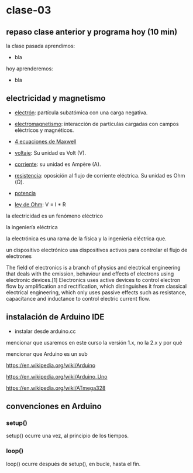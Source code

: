 # clase-03

## repaso clase anterior y programa hoy (10 min)

la clase pasada aprendimos:

* bla

hoy aprenderemos:

* bla

## electricidad y magnetismo

* [electrón](https://es.wikipedia.org/wiki/Electr%C3%B3n): partícula subatómica con una carga negativa.

* [electromagnetismo](https://es.wikipedia.org/wiki/Electromagnetismo): interacción de partículas cargadas con campos eléctricos y magnéticos.

* [4 ecuaciones de Maxwell](https://es.wikipedia.org/wiki/Ecuaciones_de_Maxwell)

* [voltaje](https://es.wikipedia.org/wiki/Tensi%C3%B3n_(electricidad)): Su unidad es Volt (V).

* [corriente](https://es.wikipedia.org/wiki/Corriente_el%C3%A9ctrica): su unidad es Ampère (A).

* [resistencia](https://es.wikipedia.org/wiki/Resistencia_el%C3%A9ctrica): oposición al flujo de corriente eléctrica. Su unidad es Ohm (Ω).

* [potencia]()

* [ley de Ohm](https://es.wikipedia.org/wiki/Ley_de_Ohm): V = I * R

la electricidad es un fenómeno eléctrico

la ingeniería eléctrica 

la electrónica es una rama de la física y la ingeniería eléctrica que.

un dispositivo electrónico usa dispositivos activos para controlar el flujo de electrones

The field of electronics is a branch of physics and electrical engineering that deals with the emission, behaviour and effects of electrons using electronic devices.[1] Electronics uses active devices to control electron flow by amplification and rectification, which distinguishes it from classical electrical engineering, which only uses passive effects such as resistance, capacitance and inductance to control electric current flow. 

## instalación de Arduino IDE

* instalar desde arduino.cc

mencionar que usaremos en este curso la versión 1.x, no la 2.x y por qué

mencionar que Arduino es un sub

https://en.wikipedia.org/wiki/Arduino

https://en.wikipedia.org/wiki/Arduino_Uno

https://en.wikipedia.org/wiki/ATmega328

## convenciones en Arduino

### setup()

setup() ocurre una vez, al principio de los tiempos.

### loop()

loop() ocurre después de setup(), en bucle, hasta el fin.